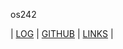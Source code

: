 os242

| [LOG](https://mir4na.github.io/os242/TXT/mylog.txt) | [GITHUB](https://github.com/mir4na/os242) | [LINKS](https://mir4na.github.io/os242/LINKS/) |
